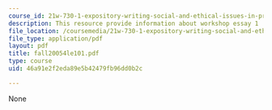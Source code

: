 ```yaml
---
course_id: 21w-730-1-expository-writing-social-and-ethical-issues-in-print-photography-and-film-fall-2005
description: This resource provide information about workshop essay 1
file_location: /coursemedia/21w-730-1-expository-writing-social-and-ethical-issues-in-print-photography-and-film-fall-2005/46a91e2f2eda89e5b42479fb96dd0b2c_fall20054le101.pdf
file_type: application/pdf
layout: pdf
title: fall20054le101.pdf
type: course
uid: 46a91e2f2eda89e5b42479fb96dd0b2c

---
```

None